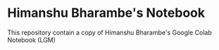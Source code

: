 # Himanshu Bharambe's Notebook

This repository contain a copy of Himanshu Bharambe's Google Colab Notebook (LGM)